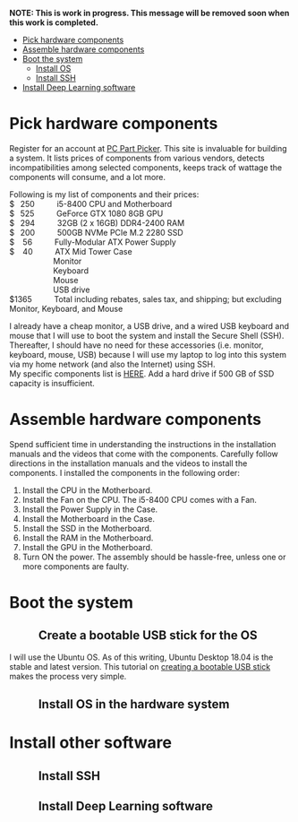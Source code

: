 **NOTE: This is work in progress. This message will be removed soon when this work is completed.**   
<!-- vim-markdown-toc GFM -->
* [Pick hardware components](#pick-hardware-components)
* [Assemble hardware components](#assemble-hardware-components)
* [Boot the system](#boot-the-system)
	* [Install OS](#install-os)
	* [Install SSH](#install-ssh)
* [Install Deep Learning software](#install-deep-learning-software)

<!-- vim-markdown-toc -->
# Pick hardware components
Register for an account at <a href="https://pcpartpicker.com" target="_blank">PC Part Picker</a>. This site is invaluable for building a system. It lists prices of components from various vendors, detects incompatibilities among selected components, keeps track of wattage the components will consume, and a lot more.  

Following is my list of components and their prices:   
$ &thinsp; 250 &emsp; &emsp; i5-8400 CPU and Motherboard   
$ &thinsp; 525 &emsp; &emsp; GeForce GTX 1080 8GB GPU   
$ &thinsp; 294 &emsp; &emsp; 32GB (2 x 16GB) DDR4-2400 RAM   
$ &thinsp; 200 &emsp; &emsp; 500GB NVMe PCIe M.2 2280 SSD   
$ &ensp; 56 &emsp; &emsp; Fully-Modular ATX Power Supply   
$ &ensp; 40 &emsp; &emsp; ATX Mid Tower Case   
&emsp; &emsp; &emsp;  &emsp; &thinsp;  Monitor   
&emsp; &emsp; &emsp;  &emsp; &thinsp;  Keyboard   
&emsp; &emsp; &emsp;  &emsp; &thinsp;  Mouse   
&emsp; &emsp; &emsp;  &emsp; &thinsp;  USB drive   
$1365 &emsp; &emsp; Total including rebates, sales tax, and shipping; but excluding Monitor, Keyboard, and Mouse  

I already have a cheap monitor, a USB drive, and a wired USB keyboard and mouse that I will use to boot the system and install the Secure Shell (SSH). Thereafter, I should have no need for these accessories (i.e. monitor, keyboard, mouse, USB) because I will use my laptop to log into this system via my home network (and also the Internet) using SSH.   
My specific components list is <a href="https://pcpartpicker.com/user/vink9482/saved/M6WxYJ" target="_blank">HERE</a>. Add a hard drive if 500 GB of SSD capacity is insufficient.
# Assemble hardware components
Spend sufficient time in understanding the instructions in the installation manuals and the videos that come with the components. Carefully follow directions in the installation manuals and the videos to install the components. I installed the components in the following order:   
1. Install the CPU in the Motherboard.
1. Install the Fan on the CPU. The i5-8400 CPU comes with a Fan.
1. Install the Power Supply in the Case.
1. Install the Motherboard in the Case. 
1. Install the SSD in the Motherboard.
1. Install the RAM in the Motherboard.
1. Install the GPU in the Motherboard.
1. Turn ON the power.
The assembly should be hassle-free, unless one or more components are faulty.
# Boot the system 
## &emsp; &emsp; Create a bootable USB stick for the OS
I will use the Ubuntu OS. As of this writing, Ubuntu Desktop 18.04 is the stable and latest version. This tutorial on <a href="https://tutorials.ubuntu.com/tutorial/tutorial-create-a-usb-stick-on-ubuntu#0" target="_blank">creating a bootable USB stick</a> makes the process very simple.
## &emsp; &emsp; Install OS in the hardware system
# Install other software
## &emsp; &emsp; Install SSH
## &emsp; &emsp; Install Deep Learning software


 
